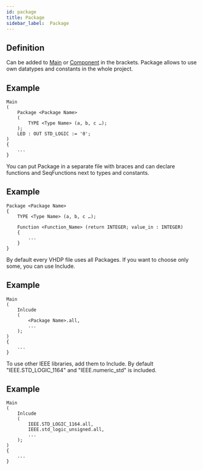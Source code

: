 ```yaml
---
id: package
title: Package
sidebar_label:  Package
---
```


## Definition

Can be added to [Main](/docs/vhdp/structuralsyntax/main) or [Component](/docs/vhdp/structuralsyntax/component) in the brackets. Package allows to use own datatypes and constants in the whole project.

## Example
```vhdp
Main
(
    Package <Package Name>
    (
        TYPE <Type Name> (a, b, c …);
    );
    LED : OUT STD_LOGIC := '0';
)
{
    ...
}
```

You can put Package in a separate file with braces and can declare functions and SeqFunctions next to types and constants.

## Example
```vhdp
Package <Package Name>
{
    TYPE <Type Name> (a, b, c …);

    Function <Function_Name> (return INTEGER; value_in : INTEGER)
    {
        ...
    }
}
```

By default every VHDP file uses all Packages. If you want to choose only some, you can use Include.

## Example
```vhdp
Main
(
    Inlcude
    (
        <Package Name>.all,
        ...
    );
)
{
    ...
}
```

To use other IEEE libraries, add them to Include. By default "IEEE.STD_LOGIC_1164" and "IEEE.numeric_std" is included.

## Example
```vhdp
Main
(
    Inlcude
    (
        IEEE.STD_LOGIC_1164.all,
        IEEE.std_logic_unsigned.all,
        ...
    );
)
{
    ...
}
```
